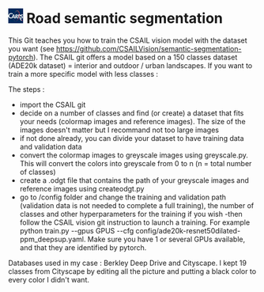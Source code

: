 # <img src="assets/CARRSQ_LOGO.jfif" width=30> Road semantic segmentation
This Git teaches you how to train the CSAIL vision model with the dataset you want (see https://github.com/CSAILVision/semantic-segmentation-pytorch). The CSAIL git offers a model based on a 150 classes dataset (ADE20k dataset) = interior and outdoor / urban landscapes. If you want to train a more specific model with less classes :

The steps :
- import the CSAIL git
- decide on a number of classes and find (or create) a dataset that  fits your needs (colormap images and reference images). The size of the images doesn't matter but I recommand not too large images
- if not done already, you can divide your dataset to have training data and validation data
- convert the colormap images to greyscale images using greyscale.py. This will convert the colors into greyscale from 0 to n (n = total number of classes)
- create a .odgt file that contains the path of your greyscale images and reference images using createodgt.py
- go to /config folder and change the training and validation path (validation data is not needed to complete a full training), the number of classes and other hyperparameters for the training if you wish
-then follow the CSAIL vision git instruction to launch a training. For example python train.py --gpus GPUS --cfg config/ade20k-resnet50dilated-ppm_deepsup.yaml. Make sure you have 1 or several GPUs available, and that they are identified by pytorch.

Databases used in my case : Berkley Deep Drive and Cityscape. I kept 19 classes from Cityscape by editing all the picture and putting a black color to every color I didn't want.
